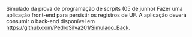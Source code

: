 Simulado da prova de programação de scrpits (05 de junho)
Fazer uma aplicação front-end para persistir os registros de UF. A aplicação deverá consumir o back-end disponível em https://github.com/PedroSilva201/Simulado_Back.

